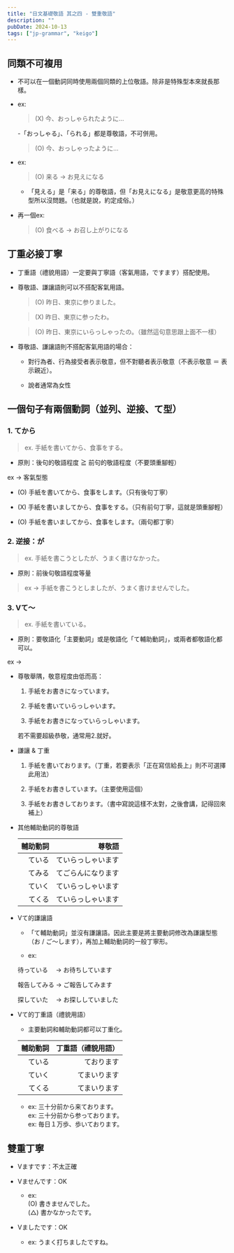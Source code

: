 ```yaml
---
title: "日文基礎敬語 其之四 - 雙重敬語"
description: ""
pubDate: 2024-10-13
tags: ["jp-grammar", "keigo"]
---
```


## 同類不可複用

- 不可以在一個動詞同時使用兩個同類的上位敬語。除非是特殊型本來就長那樣。

- ex:

    > (X) 今、おっしゃられたように…

    -「おっしゃる」、「られる」都是尊敬語，不可併用。

    > (O) 今、おっしゃったように…
- ex:

    > (O) 来る → お見えになる

    - 「見える」是「来る」的尊敬語，但「お見えになる」是敬意更高的特殊型所以沒問題。（也就是說，約定成俗。）

- 再一個ex:

    > (O) 食べる → お召し上がりになる

## 丁重必接丁寧

- 丁重語（禮貌用語）一定要與丁寧語（客氣用語，ですます）搭配使用。

- 尊敬語、謙讓語則可以不搭配客氣用語。
    
    > (O) 昨日、東京に参りました。

    > (X) 昨日、東京に参ったわ。

    > (O) 昨日、東京にいらっしゃったの。（雖然這句意思跟上面不一樣）

- 尊敬語、謙讓語則不搭配客氣用語的場合：

    - 對行為者、行為接受者表示敬意，但不對聽者表示敬意（不表示敬意 ＝ 表示親近）。

    - 說者通常為女性

## 一個句子有兩個動詞（並列、逆接、て型）

### 1. てから

> ex. 手紙を書いてから、食事をする。

- 原則：後句的敬語程度 ≧ 前句的敬語程度（不要頭重腳輕）

ex → 客氣型態

- (O) 手紙を書いてから、食事をします。（只有後句丁寧）

- (X) 手紙を書いましてから、食事をする。（只有前句丁寧，這就是頭重腳輕）

- (O) 手紙を書いましてから、食事をします。（兩句都丁寧）

### 2. 逆接：が

> ex. 手紙を書こうとしたが、うまく書けなかった。

- 原則：前後句敬語程度等量

> ex → 手紙を書こうとしましたが、うまく書けませんでした。

### 3. Vて～

> ex. 手紙を書いている。

- 原則：要敬語化「主要動詞」或是敬語化「て輔助動詞」，或兩者都敬語化都可以。

ex →

- 尊敬舉隅，敬意程度由低而高：

    1. 手紙をお書きになっています。

    2. 手紙を書いていらっしゃいます。

    3. 手紙をお書きになっていらっしゃいます。
    
    若不需要超級恭敬，通常用2.就好。
    
- 謙讓 & 丁重

    1. 手紙を書いております。（丁重，若要表示「正在寫信給長上」則不可選擇此用法）

    2. 手紙をお書きしています。（主要使用這個）

    3. 手紙をお書きしております。（書中寫說這樣不太對，之後會講，記得回來補上）

- 其他輔助動詞的尊敬語

    | 輔助動詞 | 尊敬語 |
    | ---: | ---: |
    | ている | ていらっしゃいます |
    | てみる | てごらんになります |
    | ていく | ていらっしゃいます |
    | てくる | ていらっしゃいます |

- Vて的謙讓語

    - 「て輔助動詞」並沒有謙讓語。因此主要是將主要動詞修改為謙讓型態（お / ご～します），再加上輔助動詞的一般丁寧形。

    - ex:

    待っている　 → お待ちしています

    報告してみる → ご報告してみます

    探していた　 → お探ししていました

- Vて的丁重語（禮貌用語）

    - 主要動詞和輔助動詞都可以丁重化。
    
    | 輔助動詞 | 丁重語（禮貌用語） |
    | ---: | ---: |
    | ている | ております |
    | ていく | てまいります |
    | てくる | てまいります |

    - ex: 三十分前から来ております。  
    ex: 三十分前から参っております。  
    ex: 毎日１万歩、歩いております。

## 雙重丁寧

- Vますです：不太正確
        
- Vませんです：OK
    - ex:   
    (O) 書きませんでした。  
    (△) 書かなかったです。

- Vましたです：OK

    - ex: うまく打ちましたですね。